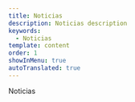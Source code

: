 ```yaml
---
title: Noticias
description: Noticias description
keywords:
  - Noticias
template: content
order: 1
showInMenu: true
autoTranslated: true
---
```

Noticias